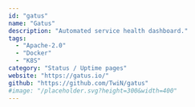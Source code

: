 ```yaml
---
id: "gatus"
name: "Gatus"
description: "Automated service health dashboard."
tags:
  - "Apache-2.0"
  - "Docker"
  - "K8S"
category: "Status / Uptime pages"
website: "https://gatus.io/"
github: "https://github.com/TwiN/gatus"
#image: "/placeholder.svg?height=300&width=400"
---
```


